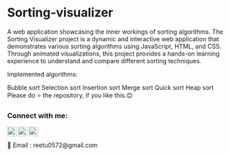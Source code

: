# Sorting-visualizer
A web application showcasing the inner workings of sorting algorithms.
The Sorting Visualizer project is a dynamic and interactive web application that demonstrates various sorting algorithms using JavaScript, HTML, and CSS. Through animated visualizations, this project provides a hands-on learning experience to understand and compare different sorting techniques.

Implemented algorithms:

Bubble sort
Selection sort
Insertion sort
Merge sort
Quick sort
Heap sort
Please do ⭐ the repository, if you like this.😊


### Connect with me:


[<img align="left" alt="codeSTACKr | Twitter" width="22px" src="https://cdn.jsdelivr.net/npm/simple-icons@v3/icons/twitter.svg" />][twitter]
[<img align="left" alt="codeSTACKr | LinkedIn" width="22px" src="https://cdn.jsdelivr.net/npm/simple-icons@v3/icons/linkedin.svg" />][linkedin]
[<img align="left" alt="codeSTACKr | Instagram" width="22px" src="https://cdn.jsdelivr.net/npm/simple-icons@v3/icons/instagram.svg" />][instagram]

<br />

<br />
 📧 Email : reetu0572@gmail.com





[twitter]: https://twitter.com/Reetu23403806
[instagram]: https://www.instagram.com/_imreetumehra_/
[linkedin]: https://www.linkedin.com/in/reetu-kumari-304788209/
